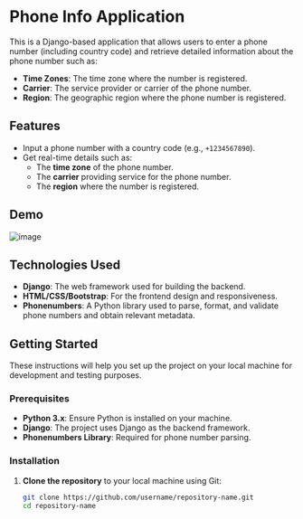 # Phone Info Application

This is a Django-based application that allows users to enter a phone number (including country code) and retrieve detailed information about the phone number such as:
- **Time Zones**: The time zone where the number is registered.
- **Carrier**: The service provider or carrier of the phone number.
- **Region**: The geographic region where the phone number is registered.

## Features

- Input a phone number with a country code (e.g., `+1234567890`).
- Get real-time details such as:
  - The **time zone** of the phone number.
  - The **carrier** providing service for the phone number.
  - The **region** where the number is registered.

## Demo

![image](https://github.com/user-attachments/assets/f1f668cf-196b-4316-a858-932ffc9e6ffb)


## Technologies Used

- **Django**: The web framework used for building the backend.
- **HTML/CSS/Bootstrap**: For the frontend design and responsiveness.
- **Phonenumbers**: A Python library used to parse, format, and validate phone numbers and obtain relevant metadata.

## Getting Started

These instructions will help you set up the project on your local machine for development and testing purposes.

### Prerequisites

- **Python 3.x**: Ensure Python is installed on your machine.
- **Django**: The project uses Django as the backend framework.
- **Phonenumbers Library**: Required for phone number parsing.

### Installation

1. **Clone the repository** to your local machine using Git:
   ```bash
   git clone https://github.com/username/repository-name.git
   cd repository-name
